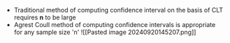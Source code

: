 * Traditional method of computing confidence interval on the basis of CLT requires **n** to be large 
* Agrest Coull method of computing confidence intervals is appropriate for any sample size 'n'
![[Pasted image 20240920145207.png]]
